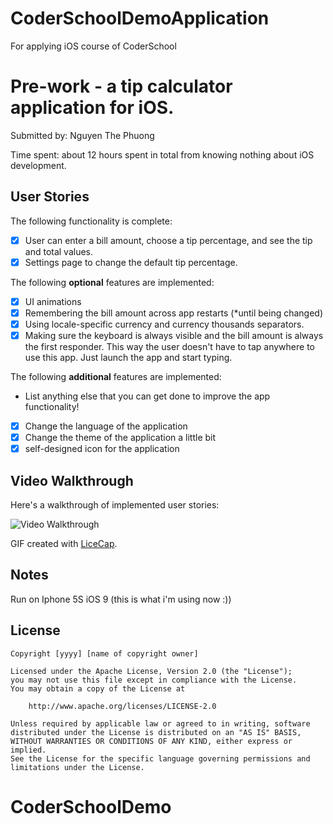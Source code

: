 # CoderSchoolDemoApplication
For applying iOS course of CoderSchool

# Pre-work - a tip calculator application for iOS.

Submitted by: Nguyen The Phuong

Time spent: about 12 hours spent in total from knowing nothing about iOS development.

## User Stories
 

The following functionality is complete:

* [x] User can enter a bill amount, choose a tip percentage, and see the tip and total values.
* [x] Settings page to change the default tip percentage.

The following **optional** features are implemented:
* [x] UI animations
* [x] Remembering the bill amount across app restarts (*until being changed)
* [x] Using locale-specific currency and currency thousands separators.
* [x] Making sure the keyboard is always visible and the bill amount is always the first responder. This way the user doesn't have to tap anywhere to use this app. Just launch the app and start typing.

The following **additional** features are implemented:

- List anything else that you can get done to improve the app functionality!
* [x] Change the language of the application
* [x] Change the theme of the application a little bit
* [x] self-designed icon for the application

## Video Walkthrough 


Here's a walkthrough of implemented user stories:

![Video Walkthrough](walkthrough.gif)

GIF created with [LiceCap](http://www.cockos.com/licecap/).

## Notes
Run on Iphone 5S iOS 9 (this is what i'm using now :))

## License

    Copyright [yyyy] [name of copyright owner]

    Licensed under the Apache License, Version 2.0 (the "License");
    you may not use this file except in compliance with the License.
    You may obtain a copy of the License at

        http://www.apache.org/licenses/LICENSE-2.0

    Unless required by applicable law or agreed to in writing, software
    distributed under the License is distributed on an "AS IS" BASIS,
    WITHOUT WARRANTIES OR CONDITIONS OF ANY KIND, either express or implied.
    See the License for the specific language governing permissions and
    limitations under the License.
# CoderSchoolDemo
